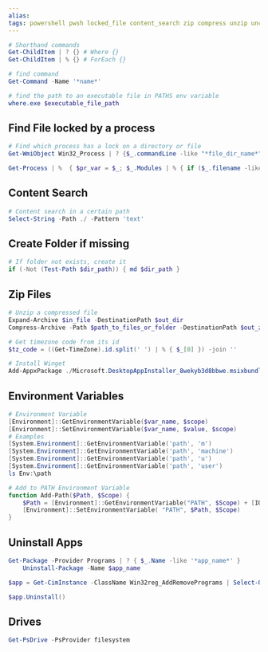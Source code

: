 ```yaml
---
alias:
tags: powershell pwsh locked_file content_search zip compress unzip uncompress drives environment_variables env
---
```


```PowerShell
# Shorthand commands
Get-ChildItem | ? {} # Where {}
Get-ChildItem | % {} # ForEach {}
```

```PowerShell
# find command
Get-Command -Name '*name*'
```

```PowerShell
# find the path to an executable file in PATHS env variable
where.exe $executable_file_path
```

## Find File locked by a process 
```PowerShell
# Find which process has a lock on a directory or file
Get-WmiObject Win32_Process | ? {$_.commandLine -like "*file_dir_name*"}
```

```PowerShell
Get-Process | %  { $pr_var = $_; $_.Modules | % { if ($_.filename -like '*file_dir_name*') { "$($pr_var.Name)`tPID: $($pr_var.Id)" } } }
```

## Content Search
```PowerShell
# Content search in a certain path
Select-String -Path ./ -Pattern 'text'
```

## Create Folder if missing
```PowerShell
# If folder not exists, create it
if (-Not (Test-Path $dir_path)) { md $dir_path }
```

## Zip Files
```PowerShell
# Unzip a compressed file
Expand-Archive $in_file -DestinationPath $out_dir
Compress-Archive -Path $path_to_files_or_folder -DestinationPath $out_zip_file
```

```PowerShell
# Get timezone code from its id
$tz_code = ((Get-TimeZone).id.split(' ') | % { $_[0] }) -join ''
```

```PowerShell
# Install Winget
Add-AppxPackage ./Microsoft.DesktopAppInstaller_8wekyb3d8bbwe.msixbundle
```

## Environment Variables
```PowerShell
# Environment Variable
[Environment]::GetEnvironmentVariable($var_name, $scope)
[Environment]::SetEnvironmentVariable($var_name, $value, $scope)
# Examples
[System.Environment]::GetEnvironmentVariable('path', 'm')
[System.Environment]::GetEnvironmentVariable('path', 'machine')
[System.Environment]::GetEnvironmentVariable('path', 'u')
[System.Environment]::GetEnvironmentVariable('path', 'user')
ls Env:\path

# Add to PATH Environment Variable
function Add-Path($Path, $Scope) {
    $Path = [Environment]::GetEnvironmentVariable("PATH", $Scope) + [IO.Path]::PathSeparator + $Path
    [Environment]::SetEnvironmentVariable( "PATH", $Path, $Scope)
}
```

## Uninstall Apps
```PowerShell
Get-Package -Provider Programs | ? { $_.Name -like '*app_name*' }
	Uninstall-Package -Name $app_name

$app = Get-CimInstance -ClassName Win32reg_AddRemovePrograms | Select-Object -Property DisplayName | Sort-Object -Property DisplayName

$app.Uninstall()
```

## Drives
```powershell
Get-PsDrive -PsProvider filesystem
```

